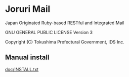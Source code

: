 Joruri Mail
==========

Japan Originated Ruby-based RESTful and Integrated Mail

GNU GENERAL PUBLIC LICENSE Version 3

Copyright (C) Tokushima Prefectural Government, IDS Inc.

## Manual install

[doc/INSTALL.txt](doc/INSTALL.txt)


